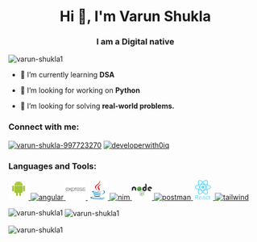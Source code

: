<h1 align="center">Hi 👋, I'm Varun Shukla</h1>
<h3 align="center">I am a Digital native</h3>

<p align="left"> <img src="https://komarev.com/ghpvc/?username=varun-shukla1&label=Profile%20views&color=0e75b6&style=flat" alt="varun-shukla1" /> </p>


- 🔭 I’m currently learning **DSA**

- 👯 I’m looking for working on **Python**

- 🤝 I’m looking for solving **real-world problems.**

<h3 align="left">Connect with me:</h3>
<p align="left">
<a href="https://linkedin.com/in/varun-shukla-997723270" target="blank"><img align="center" src="https://raw.githubusercontent.com/rahuldkjain/github-profile-readme-generator/master/src/images/icons/Social/linked-in-alt.svg" alt="varun-shukla-997723270" height="30" width="40" /></a>
<a href="https://instagram.com/developerwith0iq" target="blank"><img align="center" src="https://raw.githubusercontent.com/rahuldkjain/github-profile-readme-generator/master/src/images/icons/Social/instagram.svg" alt="developerwith0iq" height="30" width="40" /></a>
</p>

<h3 align="left">Languages and Tools:</h3>
<p align="left"> <a href="https://developer.android.com" target="_blank" rel="noreferrer"> <img src="https://raw.githubusercontent.com/devicons/devicon/master/icons/android/android-original-wordmark.svg" alt="android" width="40" height="40"/> </a> <a href="https://angular.io" target="_blank" rel="noreferrer"> <img src="https://angular.io/assets/images/logos/angular/angular.svg" alt="angular" width="40" height="40"/> </a> <a href="https://expressjs.com" target="_blank" rel="noreferrer"> <img src="https://raw.githubusercontent.com/devicons/devicon/master/icons/express/express-original-wordmark.svg" alt="express" width="40" height="40"/> </a> <a href="https://www.java.com" target="_blank" rel="noreferrer"> <img src="https://raw.githubusercontent.com/devicons/devicon/master/icons/java/java-original.svg" alt="java" width="40" height="40"/> </a> <a href="https://nim-lang.org/" target="_blank" rel="noreferrer"> <img src="https://www.vectorlogo.zone/logos/nim-lang/nim-lang-icon.svg" alt="nim" width="40" height="40"/> </a> <a href="https://nodejs.org" target="_blank" rel="noreferrer"> <img src="https://raw.githubusercontent.com/devicons/devicon/master/icons/nodejs/nodejs-original-wordmark.svg" alt="nodejs" width="40" height="40"/> </a> <a href="https://postman.com" target="_blank" rel="noreferrer"> <img src="https://www.vectorlogo.zone/logos/getpostman/getpostman-icon.svg" alt="postman" width="40" height="40"/> </a> <a href="https://reactjs.org/" target="_blank" rel="noreferrer"> <img src="https://raw.githubusercontent.com/devicons/devicon/master/icons/react/react-original-wordmark.svg" alt="react" width="40" height="40"/> </a> <a href="https://tailwindcss.com/" target="_blank" rel="noreferrer"> <img src="https://www.vectorlogo.zone/logos/tailwindcss/tailwindcss-icon.svg" alt="tailwind" width="40" height="40"/> </a> </p>

<p><img align="left" src="https://github-readme-stats.vercel.app/api/top-langs?username=varun-shukla1&show_icons=true&locale=en&layout=compact" alt="varun-shukla1" /></p>

<p>&nbsp;<img align="center" src="https://github-readme-stats.vercel.app/api?username=varun-shukla1&show_icons=true&locale=en" alt="varun-shukla1" /></p>

<p><img align="center" src="https://github-readme-streak-stats.herokuapp.com/?user=varun-shukla1&" alt="varun-shukla1" /></p>
